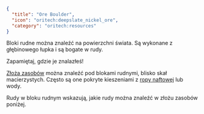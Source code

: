 ```json
{
  "title": "Ore Boulder",
  "icon": "oritech:deepslate_nickel_ore",
  "category": "oritech:resources"
}
```

Bloki rudne można znaleźć na powierzchni świata. Są wykonane z głębinowego łupka i są bogate w rudy.

Zapamiętaj, gdzie je znalazłeś!

[Złoża zasobów](^oritech:resources/resource_node) można znaleźć pod blokami rudnymi, blisko skał macierzystych. Często są one pokryte kieszeniami z [ropy naftowej](^oritech:resources/crude_oil) lub wody.

Rudy w bloku rudnym wskazują, jakie rudy można znaleźć w złożu zasobów poniżej.